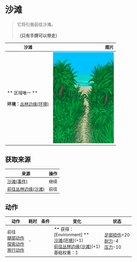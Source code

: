 # 沙滩  
> 它将引我前往沙滩。<br><br><b>（只有手牌可以带走）</b>  
  
  沙滩  |   图片   
 ----  |  ----:   
 ** 区域唯一 **<br><br>**环境：**[丛林边缘(环境)](Env_Outskirts.md)  |  <img decoding="async" src="Sprite/PathOutskirtToBeach.png" href="a.md" style="max-width:300px;max-height:300px;">   
  
## 获取来源  
来源  |  操作  
----  |  ----  
[沙滩(事件)](Event_BeachFoundFromOutskirts.md)  |  继续  
[前往丛林边缘(沙滩)](Path_BeachToOutskirts.md)  |  前往  
## 动作  
动作  |  耗时  |  条件  |  变化  |  状态  
----  |  ----  |  ----  |  ----  |  ----  
前往<br>[腿部动作](LegAction.md)<br>[探索动作](SlipperyAction.md)<br>[旅行动作](TravelAction.md)  |  -  |    |  ** 获得： **<br>** [Environment]  **<br>  [沙滩(环境)](Env_Beach.md)(+1)<br>  [前往丛林边缘(沙滩)](Path_BeachToOutskirts.md)(+1)<br>基础权重：1  |  [足部损伤](FootDamage.md)+20<br>[耐力](Stamina.md)-4<br>[压力](Stress.md)-10  


<script>document.title="沙滩 - 卡牌生存百科 Card Survival Wiki";</script>